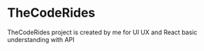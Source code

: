 # TheCodeRides
TheCodeRides project is created by me for UI UX and React basic understanding with API
